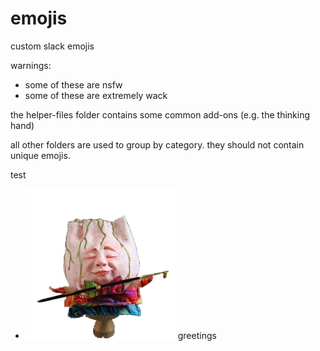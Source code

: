 # emojis
custom slack emojis

warnings:
 - some of these are nsfw
 - some of these are extremely wack

the helper-files folder contains some common add-ons (e.g. the thinking hand)

all other folders are used to group by category.  they should not contain unique emojis.

test
- ![alt text](https://github.com/aeaia/emojis/blob/master/artist-egg/artist-egg.png) greetings
